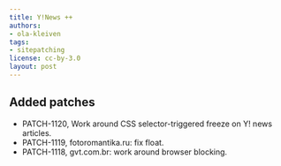 ```yaml
---
title: Y!News ++
authors:
- ola-kleiven
tags:
- sitepatching
license: cc-by-3.0
layout: post
---
```


## Added patches

- PATCH-1120, Work around CSS selector-triggered freeze on Y! news articles.
- PATCH-1119, fotoromantika.ru: fix float.
- PATCH-1118, gvt.com.br: work around browser blocking.
